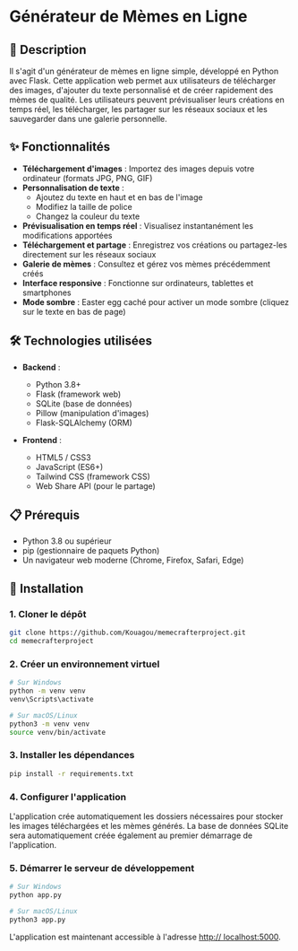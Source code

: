 # Générateur de Mèmes en Ligne

## 📝 Description

 Il s'agit d'un générateur de mèmes en ligne simple, développé en Python avec Flask. 
 Cette application web permet aux utilisateurs de télécharger des images, d'ajouter du texte
 personnalisé et de créer rapidement des mèmes de qualité. Les utilisateurs peuvent prévisualiser
 leurs créations en temps réel, les télécharger, les partager sur les réseaux sociaux et les sauvegarder
 dans une galerie personnelle. 

## ✨ Fonctionnalités

- **Téléchargement d'images** : Importez des images depuis votre ordinateur (formats JPG, PNG, GIF)
- **Personnalisation de texte** :
  - Ajoutez du texte en haut et en bas de l'image
  - Modifiez la taille de police
  - Changez la couleur du texte
- **Prévisualisation en temps réel** : Visualisez instantanément les modifications apportées
- **Téléchargement et partage** : Enregistrez vos créations ou partagez-les directement sur les réseaux sociaux
- **Galerie de mèmes** : Consultez et gérez vos mèmes précédemment créés
- **Interface responsive** : Fonctionne sur ordinateurs, tablettes et smartphones
- **Mode sombre** : Easter egg caché pour activer un mode sombre (cliquez sur le texte en bas de page)

## 🛠️ Technologies utilisées

- **Backend** :
  - Python 3.8+
  - Flask (framework web)
  - SQLite (base de données)
  - Pillow (manipulation d'images)
  - Flask-SQLAlchemy (ORM)
  
- **Frontend** :
  - HTML5 / CSS3
  - JavaScript (ES6+)
  - Tailwind CSS (framework CSS)
  - Web Share API (pour le partage)

## 📋 Prérequis

- Python 3.8 ou supérieur
- pip (gestionnaire de paquets Python)
- Un navigateur web moderne (Chrome, Firefox, Safari, Edge)

## 🚀 Installation

### 1. Cloner le dépôt

```bash
git clone https://github.com/Kouagou/memecrafterproject.git
cd memecrafterproject
```
### 2. Créer un environnement virtuel

```bash
# Sur Windows
python -m venv venv
venv\Scripts\activate

# Sur macOS/Linux
python3 -m venv venv
source venv/bin/activate
```

### 3. Installer les dépendances

```bash
pip install -r requirements.txt
```

### 4. Configurer l'application

L'application crée automatiquement les dossiers nécessaires pour stocker les images téléchargées et les mèmes générés.
La base de données SQLite sera automatiquement créée également au premier démarrage de l'application.

### 5. Démarrer le serveur de développement

```bash
# Sur Windows
python app.py

# Sur macOS/Linux
python3 app.py
```

L'application est maintenant accessible à l'adresse [http:// localhost:5000](http://localhost:5000).

